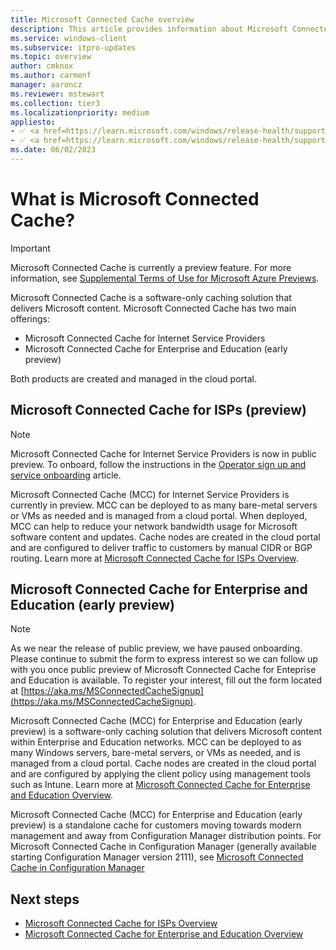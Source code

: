 ```yaml
---
title: Microsoft Connected Cache overview
description: This article provides information about Microsoft Connected Cache (MCC), a software-only caching solution.
ms.service: windows-client
ms.subservice: itpro-updates
ms.topic: overview
author: cmknox
ms.author: carmenf
manager: aaroncz
ms.reviewer: mstewart
ms.collection: tier3
ms.localizationpriority: medium
appliesto: 
- ✅ <a href=https://learn.microsoft.com/windows/release-health/supported-versions-windows-client target=_blank>Windows 11</a>
- ✅ <a href=https://learn.microsoft.com/windows/release-health/supported-versions-windows-client target=_blank>Windows 10</a>
ms.date: 06/02/2023
---
```


# What is Microsoft Connected Cache?

> [!IMPORTANT]
> Microsoft Connected Cache is currently a preview feature. For more information, see [Supplemental Terms of Use for Microsoft Azure Previews](https://azure.microsoft.com/support/legal/preview-supplemental-terms/).

Microsoft Connected Cache is a software-only caching solution that delivers Microsoft content. Microsoft Connected Cache has two main offerings:

- Microsoft Connected Cache for Internet Service Providers
- Microsoft Connected Cache for Enterprise and Education (early preview)

Both products are created and managed in the cloud portal.

## Microsoft Connected Cache for ISPs (preview)

> [!NOTE]
> Microsoft Connected Cache for Internet Service Providers is now in public preview. To onboard, follow the instructions in the [Operator sign up and service onboarding](mcc-isp-signup.md) article.

Microsoft Connected Cache (MCC) for Internet Service Providers is currently in preview. MCC can be deployed to as many bare-metal servers or VMs as needed and is managed from a cloud portal. When deployed, MCC can help to reduce your network bandwidth usage for Microsoft software content and updates. Cache nodes are created in the cloud portal and are configured to deliver traffic to customers by manual CIDR or BGP routing. Learn more at [Microsoft Connected Cache for ISPs Overview](mcc-isp-overview.md).

## Microsoft Connected Cache for Enterprise and Education (early preview)

> [!NOTE]
> As we near the release of public preview, we have paused onboarding. Please continue to submit the form to express interest so we can follow up with you once public preview of Microsoft Connected Cache for Enteprise and Education is available. To register your interest, fill out the form located at [https://aka.ms/MSConnectedCacheSignup](https://aka.ms/MSConnectedCacheSignup).

Microsoft Connected Cache (MCC) for Enterprise and Education (early preview) is a software-only caching solution that delivers Microsoft content within Enterprise and Education networks. MCC can be deployed to as many Windows servers, bare-metal servers, or VMs as needed, and is managed from a cloud portal. Cache nodes are created in the cloud portal and are configured by applying the client policy using management tools such as Intune. Learn more at [Microsoft Connected Cache for Enterprise and Education Overview](mcc-ent-edu-overview.md).

Microsoft Connected Cache (MCC) for Enterprise and Education (early preview) is a standalone cache for customers moving towards modern management and away from Configuration Manager distribution points. For Microsoft Connected Cache in Configuration Manager (generally available starting Configuration Manager version 2111), see [Microsoft Connected Cache in Configuration Manager](/mem/configmgr/core/plan-design/hierarchy/microsoft-connected-cache)

## Next steps

- [Microsoft Connected Cache for ISPs Overview](mcc-isp-overview.md)
- [Microsoft Connected Cache for Enterprise and Education Overview](mcc-ent-edu-overview.md)
